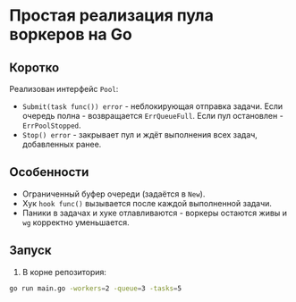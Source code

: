 # Простая реализация пула воркеров на Go

Коротко
-----------
Реализован интерфейс `Pool`:
- `Submit(task func()) error` - неблокирующая отправка задачи. Если очередь полна - возвращается `ErrQueueFull`. Если пул остановлен - `ErrPoolStopped`.
- `Stop() error` - закрывает пул и ждёт выполнения всех задач, добавленных ранее.

Особенности
----------
- Ограниченный буфер очереди (задаётся в `New`).
- Хук `hook func()` вызывается после каждой выполненной задачи.
- Паники в задачах и хуке отлавливаются - воркеры остаются живы и `wg` корректно уменьшается.

Запуск
------
1. В корне репозитория:
```bash
go run main.go -workers=2 -queue=3 -tasks=5
```